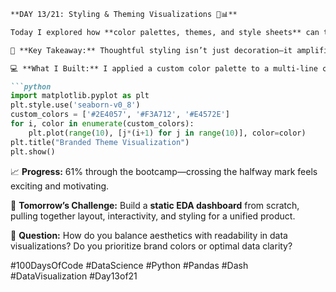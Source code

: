 ```markdown
**DAY 13/21: Styling & Theming Visualizations 🎨📊**

Today I explored how **color palettes, themes, and style sheets** can transform visualizations from functional charts into branded, memorable stories.  

🎯 **Key Takeaway:** Thoughtful styling isn’t just decoration—it amplifies clarity and reinforces brand identity.

💻 **What I Built:** I applied a custom color palette to a multi-line chart, integrated a style sheet for consistent typography, and experimented with theme presets to give dashboards a polished, cohesive feel. A few tweaks turned generic plots into visuals that reflect Page Turner Analytics’ brand—clean, book-inspired, and easy on the eyes.

```python
import matplotlib.pyplot as plt
plt.style.use('seaborn-v0_8')
custom_colors = ['#2E4057', '#F3A712', '#E4572E']
for i, color in enumerate(custom_colors):
    plt.plot(range(10), [j*(i+1) for j in range(10)], color=color)
plt.title("Branded Theme Visualization")
plt.show()
```

📈 **Progress:** 61% through the bootcamp—crossing the halfway mark feels exciting and motivating.  

🚀 **Tomorrow’s Challenge:** Build a **static EDA dashboard** from scratch, pulling together layout, interactivity, and styling for a unified product.

💬 **Question:** How do you balance aesthetics with readability in data visualizations? Do you prioritize brand colors or optimal data clarity?

#100DaysOfCode #DataScience #Python #Pandas #Dash #DataVisualization #Day13of21
```